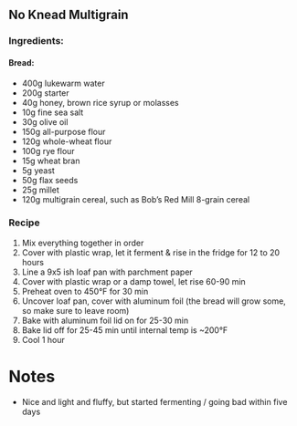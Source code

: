## No Knead Multigrain
### Ingredients: 

#### Bread:
* 400g lukewarm water
* 200g starter
* 40g honey, brown rice syrup or molasses
* 10g fine sea salt
* 30g olive oil
* 150g all-purpose flour
* 120g whole-wheat flour
* 100g rye flour
* 15g wheat bran
* 5g yeast
* 50g flax seeds
* 25g millet
* 120g multigrain cereal, such as Bob’s Red Mill 8-grain cereal

### Recipe

1. Mix everything together in order 
2. Cover with plastic wrap, let it ferment & rise in the fridge for 12 to 20 hours
3. Line a 9x5 ish loaf pan with parchment paper
7. Cover with plastic wrap or a damp towel, let rise 60-90 min
8. Preheat oven to 450&deg;F for 30 min
9. Uncover loaf pan, cover with aluminum foil (the bread will grow some, so make sure to leave room)
11. Bake with aluminum foil lid on for 25-30 min
12. Bake lid off for 25-45 min until internal temp is ~200&deg;F
13. Cool 1 hour

# Notes
* Nice and light and fluffy, but started fermenting / going bad within five days